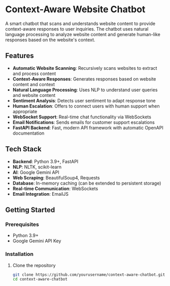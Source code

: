 # Context-Aware Website Chatbot

A smart chatbot that scans and understands website content to provide context-aware responses to user inquiries. The chatbot uses natural language processing to analyze website content and generate human-like responses based on the website's context.

## Features

- **Automatic Website Scanning**: Recursively scans websites to extract and process content
- **Context-Aware Responses**: Generates responses based on website content and context
- **Natural Language Processing**: Uses NLP to understand user queries and website content
- **Sentiment Analysis**: Detects user sentiment to adapt response tone
- **Human Escalation**: Offers to connect users with human support when appropriate
- **WebSocket Support**: Real-time chat functionality via WebSockets
- **Email Notifications**: Sends emails for customer support escalations
- **FastAPI Backend**: Fast, modern API framework with automatic OpenAPI documentation

## Tech Stack

- **Backend**: Python 3.9+, FastAPI
- **NLP**: NLTK, scikit-learn
- **AI**: Google Gemini API
- **Web Scraping**: BeautifulSoup4, Requests
- **Database**: In-memory caching (can be extended to persistent storage)
- **Real-time Communication**: WebSockets
- **Email Integration**: EmailJS

## Getting Started

### Prerequisites

- Python 3.9+
- Google Gemini API Key

### Installation

1. Clone the repository
   ```bash
   git clone https://github.com/yourusername/context-aware-chatbot.git
   cd context-aware-chatbot